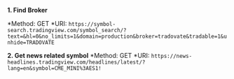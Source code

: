 **1. Find Broker**

*Method: GET
*URI: `https://symbol-search.tradingview.com/symbol_search/?text=&hl=0&no_limits=1&domain=production&broker=tradovate&tradable=1&unhide=TRADOVATE`

**2. Get news related symbol**
*Method: GET
*URI: `https://news-headlines.tradingview.com/headlines/latest/?lang=en&symbol=CME_MINI%3AES1!`
